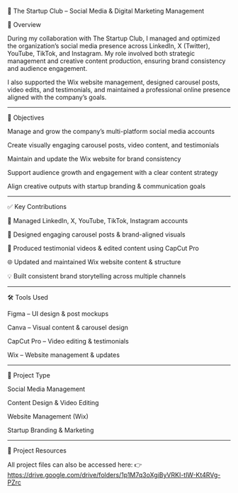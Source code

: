 
📱 The Startup Club – Social Media & Digital Marketing Management

📌 Overview

During my collaboration with The Startup Club, I managed and optimized the organization’s social media presence across LinkedIn, X (Twitter), YouTube, TikTok, and Instagram. My role involved both strategic management and creative content production, ensuring brand consistency and audience engagement.

I also supported the Wix website management, designed carousel posts, video edits, and testimonials, and maintained a professional online presence aligned with the company’s goals.

---

🎯 Objectives

Manage and grow the company’s multi-platform social media accounts

Create visually engaging carousel posts, video content, and testimonials

Maintain and update the Wix website for brand consistency

Support audience growth and engagement with a clear content strategy

Align creative outputs with startup branding & communication goals

---

✅ Key Contributions

📌 Managed LinkedIn, X, YouTube, TikTok, Instagram accounts

🎨 Designed engaging carousel posts & brand-aligned visuals

🎥 Produced testimonial videos & edited content using CapCut Pro

🌐 Updated and maintained Wix website content & structure

💡 Built consistent brand storytelling across multiple channels

---

🛠️ Tools Used

Figma – UI design & post mockups

Canva – Visual content & carousel design

CapCut Pro – Video editing & testimonials

Wix – Website management & updates

---

📂 Project Type

Social Media Management

Content Design & Video Editing

Website Management (Wix)

Startup Branding & Marketing

---

🔗 Project Resources

All project files can also be accessed here: 👉 https://drive.google.com/drive/folders/1p1M7q3oXgiByVRKI-tlW-Kt4RVg-PZrc
